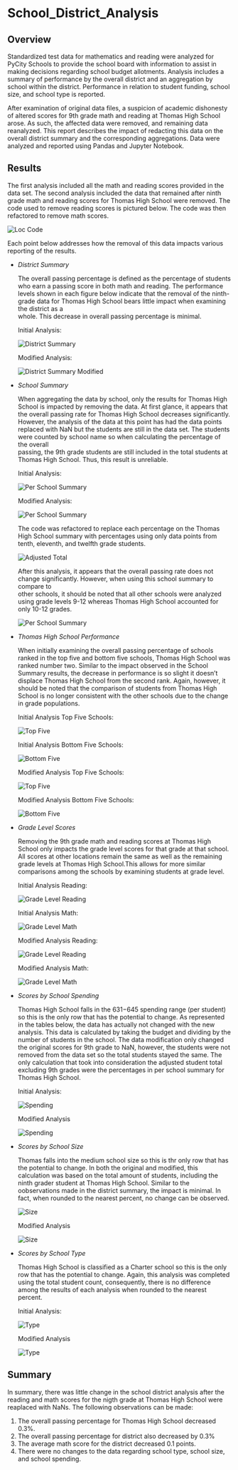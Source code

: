 # School_District_Analysis
## Overview

Standardized test data for mathematics and reading were analyzed for PyCity Schools to provide the school board with information to assist in making decisions regarding school budget allotments. Analysis includes a summary of performance by the overall district and an aggregation by school within the district. Performance in relation to student funding, school size, and school type is reported. 

After examination of original data files, a suspicion of academic dishonesty of altered scores for 9th grade math and reading at Thomas High School arose.  As such, the affected data were removed, and remaining data reanalyzed. This report describes the impact of redacting this data on the overall district summary and the corresponding aggregations. Data were analyzed and reported using Pandas and Jupyter Notebook.

## Results

The first analysis included all the math and reading scores provided in the data set. The second analysis included the data that remained after ninth grade math and reading scores for Thomas High School were removed. The code used to remove reading scores is pictured below. The code was then refactored  to remove math scores.

![Loc Code](/Resources/Loc_Code.png)


Each point below addresses how the removal of this data impacts various reporting of the results.

* *District Summary* 

   The overall passing percentage is defined as the percentage of students who earn a passing score in both math and reading. The performance levels shown
   in each figure below indicate that the removal of the ninth-grade data for Thomas High School bears little impact when examining the district as a   
   whole. This decrease in overall passing percentage is minimal.
  
  Initial Analysis: 
  
  ![District Summary](/Resources/District_Summary.png)
  
  Modified Analysis:
  
  ![District Summary Modified](/Resources/District_Summary_Modified.png)
  

* *School Summary*

  When aggregating the data by school, only the results for Thomas High School is impacted by removing the data. At first glance, it appears that the
  overall passing rate for Thomas High School decreases significantly. However, the analysis of the data at this point has had the data points replaced 
  with NaN but the students are still in the data set. The students were counted by school name so when calculating the percentage of the overall   
  passing, the 9th grade students are still included in the total students at Thomas High School.  Thus, this result is unreliable.
  
  Initial Analysis:
  
  ![Per School Summary](/Resources/Per_School_Summary.png)
  

  Modified Analysis:
  
  ![Per School Summary](/Resources/School_Summary_Modified.png)
  
  
  The code was refactored to replace each percentage on the Thomas High School summary with percentages using only data points from tenth, eleventh, and 
  twelfth grade students. 
  
   ![Adjusted Total](/Resources/Adjusted_Total.png)
  
    
   After this analysis, it appears that the overall passing rate does not change significantly. However, when using this school summary to compare to  
   other schools, it should be noted that all other schools were analyzed using grade levels 9-12 whereas Thomas High School accounted for only 10-12
   grades.

   ![Per School Summary](/Resources/School_Summary_Modified2.png)
   
* *Thomas High School Performance*

   When initially examining the overall passing percentage of schools ranked in the top five and bottom five schools, Thomas High School was ranked number
   two. Similar to the impact observed in the School Summary results, the decrease in performance is so slight it doesn’t displace Thomas High School from
   the second rank. Again, however, it should be noted that the comparison of students from Thomas High School is no longer consistent with the other 
   schools  due to the change in grade populations. 

   Initial Analysis Top Five Schools:
   
   ![Top Five](/Resources/Top_Five.png)
   
   Initial Analysis Bottom Five Schools:
   
   ![Bottom Five](/Resources/Bottom_Five.png)
   
    Modified Analysis Top Five Schools:
   
   ![Top Five](/Resources/Top_Five_Modified.png)
   
    Modified Analysis Bottom Five Schools:
   
   ![Bottom Five](/Resources/Bottom_Five_Modified.png)

* *Grade Level Scores*

   Removing the 9th grade math and reading scores at Thomas High School only impacts the grade level scores for that grade at that school. All scores at
   other locations remain the same as well as the remaining grade levels at Thomas High School.This allows for more similar comparisons among the schools 
   by examining students at grade level. 
   
   Initial Analysis Reading:
   
   ![Grade Level Reading](/Resources/Grade_Level_Reading_Initial.png)

    Initial Analysis Math:
   
   ![Grade Level Math](/Resources/Grade_Level_Math_Initial.png)
   
    Modified Analysis Reading:
   
   ![Grade Level Reading](/Resources/Reading_Grade_Level_Modified.png)

    Modified Analysis Math:
   
   ![Grade Level Math](/Resources/Grade_Level_Math_Modified.png)
   
* *Scores by School Spending*

  Thomas High School falls in the $631-$645 spending range (per student) so this is the only row that has the potential to change. As represented in the
  tables below, the data has actually not changed with the new analysis. This data is calculated by taking the budget and dividing by the number of
  students in the school. The data modification only changed the original scores for 9th grade to NaN, however, the students were not removed from the 
  data set so the total students stayed the same. The only calculation that took into consideration the adjusted student total excluding 9th grades were 
  the percentages in per school summary for Thomas High School.

  Initial Analysis: 
  
  ![Spending](/Resources/Spending_Initial.png)
  
   Modified Analysis
   
  ![Spending](/Resources/Spending_Modified.png)
  
  
* *Scores by School Size*

   Thomas falls into the medium school size so this is thr only row that has the potential to change. In both the original and modified, this calculation
   was based on the total amount of students, including the ninth grader student at Thomas High School. Similar to the oobservations made in the district
   summary, the impact is minimal. In fact, when rounded to the nearest percent, no change can be observed. 

  ![Size](/Resources/Size_Initial.png)
  
   Modified Analysis
   
  ![Size](/Resources/School_Size_Modified.png)

* *Scores by School Type*

  Thomas High School is classified as a Charter school so this is the only row that has the potential to change. Again, this analysis was completed using
  the total student count, consequently, there is no difference among the results of each analysis when rounded to the nearest percent.
  
    Initial Analysis: 
  
  ![Type](/Resources/Type_Initial.png)
  
   Modified Analysis
   
  ![Type](/Resources/Type_Modified.png)
  
## Summary

In summary, there was little change in the school district analysis after the reading and math scores for the nigth grade at Thomas High School were reaplaced with NaNs. The following observations can be made:

1. The overall passing percentage for Thomas High School decreased 0.3%.
2. The overall passing percentage for district also decreased by 0.3%
3. The average math score for the district decreased 0.1 points. 
4. There were no changes to the data regarding school type, school size, and school spending.

